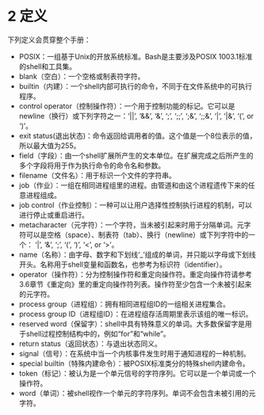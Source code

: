 # 2 定义

下列定义会贯穿整个手册：

- POSIX：一组基于Unix的开放系统标准。Bash是主要涉及POSIX 1003.1标准的shell和工具集。
- blank（空白）：一个空格或制表符字符。
- builtin（内建）：一个shell内部可执行的命令，不同于在文件系统中的可执行程序。
- control operator（控制操作符）：一个用于控制功能的标记。它可以是newline（换行）或下列字符之一：‘||’, ‘&&’, ‘&’, ‘;’, ‘;;’, ‘;&’, ‘;;&’, ‘|’, ‘|&’, ‘(’, or ‘)’。
- exit status(退出状态)：命令返回给调用者的值。这个值是一个8位表示的值，所以最大值为255。
- field（字段）：由一个shell扩展所产生的文本单位。在扩展完成之后所产生的多个字段将用于作为执行命令的命令名和参数。
- filename（文件名）：用于标识一个文件的字符串。
- job（作业）：一组在相同进程组里的进程。由管道和由这个进程遗传下来的任意进程组成。
- job control（作业控制）：一种可以让用户选择性控制执行进程的机制，可以进行停止或重启进行。
- metacharacter（元字符）：一个字符，当未被引起来时用于分隔单词。元字符可以是空格（space）、制表符（tab）、换行（newline）或下列字符中的一个： ‘|’, ‘&’, ‘;’, ‘(’, ‘)’, ‘<’, or ‘>’。
- name（名称）：由字母、数字和下划线‘_’组成的单词，并只能以字母或下划线开头。名称用于shell变量和函数名，也参考为标识符（identifier）。
- operator（操作符）：分为控制操作符和重定向操作符。重定向操作符请参考3.6章节《重定向》里的重定向操作符列表。操作符至少包含一个未被引起来的元字符。
- process group（进程组）：拥有相同进程组ID的一组相关进程集合。
- process group ID（进程组ID）：在进程组存活周期里表示该组的唯一标识。
- reserved word（保留字）：shell中具有特殊意义的单词。大多数保留字是用于shell过程控制结构中的，例如“for”和“while”。
- return status（返回状态）：与退出状态同义。
- signal（信号）：在系统中当一个内核事件发生时用于通知进程的一种机制。
- special builtin（特殊内建命令）：被POSIX标准类分的特殊shell内建命令。
- token（标记）：被认为是一个单元信号的字符序列。它可以是一个单词或一个操作符。
- word（单词）：被shell视作一个单元的字符序列。单词不会包含未被引用的元字符。
